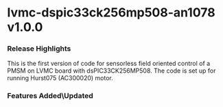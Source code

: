 # lvmc-dspic33ck256mp508-an1078 v1.0.0
### Release Highlights
This is the first version of code for  sensorless field oriented control of a PMSM on LVMC board with dsPIC33CK256MP508. 
The code is set up for running Hurst075 (AC300020) motor.


### Features Added\Updated



